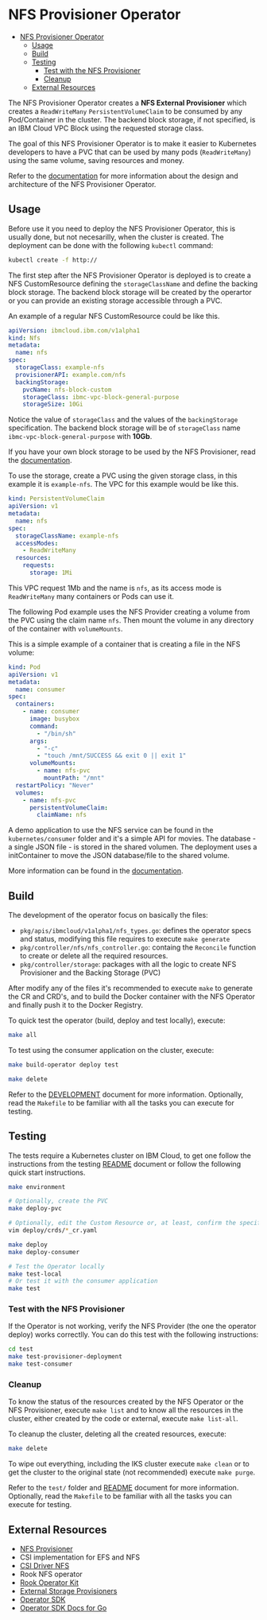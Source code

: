 # NFS Provisioner Operator

- [NFS Provisioner Operator](#nfs-provisioner-operator)
  - [Usage](#usage)
  - [Build](#build)
  - [Testing](#testing)
    - [Test with the NFS Provisioner](#test-with-the-nfs-provisioner)
    - [Cleanup](#cleanup)
  - [External Resources](#external-resources)

The NFS Provisioner Operator creates a **NFS External Provisioner** which creates a `ReadWriteMany` `PersistentVolumeClaim` to be consumed by any Pod/Container in the cluster. The backend block storage, if not specified, is an IBM Cloud VPC Block using the requested storage class.

The goal of this NFS Provisioner Operator is to make it easier to Kubernetes developers to have a PVC that can be used by many pods (`ReadWriteMany`) using the same volume, saving resources and money.

Refer to the [documentation](./docs/index.md) for more information about the design and architecture of the NFS Provisioner Operator.

## Usage

Before use it you need to deploy the NFS Provisioner Operator, this is usually done, but not necesarilly, when the cluster is created. The deployment can be done with the following `kubectl` command:

```bash
kubectl create -f http://
```

The first step after the NFS Provisioner Operator is deployed is to create a NFS CustomResource defining the `storageClassName` and define the backing block storage. The backend block storage will be created by the operartor or you can provide an existing storage accessible through a PVC.

An example of a regular NFS CustomResource could be like this.

```yaml
apiVersion: ibmcloud.ibm.com/v1alpha1
kind: Nfs
metadata:
  name: nfs
spec:
  storageClass: example-nfs
  provisionerAPI: example.com/nfs
  backingStorage:
    pvcName: nfs-block-custom
    storageClass: ibmc-vpc-block-general-purpose
    storageSize: 10Gi
```

Notice the value of `storageClass` and the values of the `backingStorage` specification. The backend block storage will be of `storageClass` name `ibmc-vpc-block-general-purpose` with **10Gb**.

If you have your own block storage to be used by the NFS Provisioner, read the [documentation](./docs/index.md).

To use the storage, create a PVC using the given storage class, in this example it is `example-nfs`. The VPC for this example would be like this.

```yaml
kind: PersistentVolumeClaim
apiVersion: v1
metadata:
  name: nfs
spec:
  storageClassName: example-nfs
  accessModes:
    - ReadWriteMany
  resources:
    requests:
      storage: 1Mi
```

This VPC request 1Mb and the name is `nfs`, as its access mode is `ReadWriteMany` many containers or Pods can use it.

The following Pod example uses the NFS Provider creating a volume from the PVC using the claim name `nfs`. Then mount the volume in any directory of the container with `volumeMounts`.

This is a simple example of a container that is creating a file in the NFS volume:

```yaml
kind: Pod
apiVersion: v1
metadata:
  name: consumer
spec:
  containers:
    - name: consumer
      image: busybox
      command:
        - "/bin/sh"
      args:
        - "-c"
        - "touch /mnt/SUCCESS && exit 0 || exit 1"
      volumeMounts:
        - name: nfs-pvc
          mountPath: "/mnt"
  restartPolicy: "Never"
  volumes:
    - name: nfs-pvc
      persistentVolumeClaim:
        claimName: nfs
```

A demo application to use the NFS service can be found in the `kubernetes/consumer` folder and it's a simple API for movies. The database - a single JSON file - is stored in the shared volumen. The deployment uses a initContainer to move the JSON database/file to the shared volume.

More information can be found in the [documentation](./docs/index.md).

## Build

The development of the operator focus on basically the files:

- `pkg/apis/ibmcloud/v1alpha1/nfs_types.go`: defines the operator specs and status, modifying this file requires to execute `make generate`
- `pkg/controller/nfs/nfs_controller.go`: containg the `Reconcile` function to create or delete all the required resources.
- `pkg/controller/storage`: packages with all the logic to create NFS Provisioner and the Backing Storage (PVC)

After modify any of the files it's recommended to execute `make` to generate the CR and CRD's, and to build the Docker container with the NFS Operator and finally push it to the Docker Registry.

To quick test the operator (build, deploy and test locally), execute:

```bash
make all
```

To test using the consumer application on the cluster, execute:

```bash
make build-operator deploy test

make delete
```

Refer to the [DEVELOPMENT](./DEVELOPMENT.md) document for more information. Optionally, read the `Makefile` to be familiar with all the tasks you can execute for testing.

## Testing

The tests require a Kubernetes cluster on IBM Cloud, to get one follow the instructions from the testing [README](./test/README.md) document or follow the following quick start instructions.

```bash
make environment

# Optionally, create the PVC
make deploy-pvc

# Optionally, edit the Custom Resource or, at least, confirm the specifications
vim deploy/crds/*_cr.yaml

make deploy
make deploy-consumer

# Test the Operator locally
make test-local
# Or test it with the consumer application
make test
```

### Test with the NFS Provisioner

If the Operator is not working, verify the NFS Provider (the one the operator deploy) works correctlly. You can do this test with the following instructions:

```bash
cd test
make test-provisioner-deployment
make test-consumer
```

### Cleanup

To know the status of the resources created by the NFS Operator or the NFS Provisioner, execute `make list` and to know all the resources in the cluster, either created by the code or external, execute `make list-all`.

To cleanup the cluster, deleting all the created resources, execute:

```bash
make delete
```

To wipe out everything, including the IKS cluster execute `make clean` or to get the cluster to the original state (not recommended) execute `make purge`.

Refer to the `test/` folder and [README](./test/README.md) document for more information. Optionally, read the `Makefile` to be familiar with all the tasks you can execute for testing.

## External Resources

- [NFS Provisioner](https://github.com/kubernetes-incubator/external-storage/tree/master/nfs)
- CSI implementation for EFS and NFS
- [CSI Driver NFS](https://github.com/kubernetes-csi/csi-driver-nfs)
- Rook NFS operator
- [Rook Operator Kit](https://github.com/rook/operator-kit)
- [External Storage Provisioners](https://github.com/kubernetes-sigs/sig-storage-lib-external-provisioner)
- [Operator SDK](https://github.com/operator-framework/operator-sdk)
- [Operator SDK Docs for Go](https://sdk.operatorframework.io/docs/golang/quickstart/)
